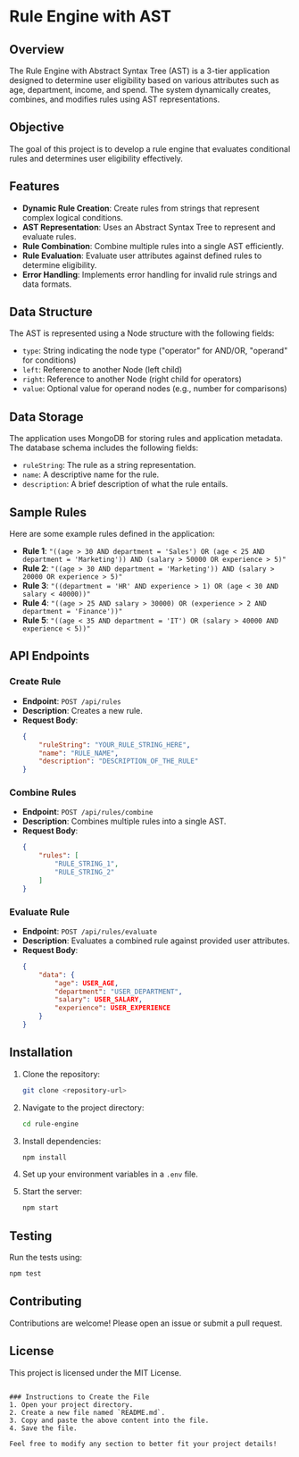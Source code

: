 # Rule Engine with AST

## Overview

The Rule Engine with Abstract Syntax Tree (AST) is a 3-tier application designed to determine user eligibility based on various attributes such as age, department, income, and spend. The system dynamically creates, combines, and modifies rules using AST representations.

## Objective

The goal of this project is to develop a rule engine that evaluates conditional rules and determines user eligibility effectively.

## Features

- **Dynamic Rule Creation**: Create rules from strings that represent complex logical conditions.
- **AST Representation**: Uses an Abstract Syntax Tree to represent and evaluate rules.
- **Rule Combination**: Combine multiple rules into a single AST efficiently.
- **Rule Evaluation**: Evaluate user attributes against defined rules to determine eligibility.
- **Error Handling**: Implements error handling for invalid rule strings and data formats.

## Data Structure

The AST is represented using a Node structure with the following fields:

- `type`: String indicating the node type ("operator" for AND/OR, "operand" for conditions)
- `left`: Reference to another Node (left child)
- `right`: Reference to another Node (right child for operators)
- `value`: Optional value for operand nodes (e.g., number for comparisons)

## Data Storage

The application uses MongoDB for storing rules and application metadata. The database schema includes the following fields:

- `ruleString`: The rule as a string representation.
- `name`: A descriptive name for the rule.
- `description`: A brief description of what the rule entails.

## Sample Rules

Here are some example rules defined in the application:

- **Rule 1**: `"((age > 30 AND department = 'Sales') OR (age < 25 AND department = 'Marketing')) AND (salary > 50000 OR experience > 5)"`
- **Rule 2**: `"((age > 30 AND department = 'Marketing')) AND (salary > 20000 OR experience > 5)"`
- **Rule 3**: `"((department = 'HR' AND experience > 1) OR (age < 30 AND salary < 40000))"`
- **Rule 4**: `"((age > 25 AND salary > 30000) OR (experience > 2 AND department = 'Finance'))"`
- **Rule 5**: `"((age < 35 AND department = 'IT') OR (salary > 40000 AND experience < 5))"`

## API Endpoints

### Create Rule

- **Endpoint**: `POST /api/rules`
- **Description**: Creates a new rule.
- **Request Body**:
    ```json
    {
        "ruleString": "YOUR_RULE_STRING_HERE",
        "name": "RULE_NAME",
        "description": "DESCRIPTION_OF_THE_RULE"
    }
    ```

### Combine Rules

- **Endpoint**: `POST /api/rules/combine`
- **Description**: Combines multiple rules into a single AST.
- **Request Body**:
    ```json
    {
        "rules": [
            "RULE_STRING_1",
            "RULE_STRING_2"
        ]
    }
    ```

### Evaluate Rule

- **Endpoint**: `POST /api/rules/evaluate`
- **Description**: Evaluates a combined rule against provided user attributes.
- **Request Body**:
    ```json
    {
        "data": {
            "age": USER_AGE,
            "department": "USER_DEPARTMENT",
            "salary": USER_SALARY,
            "experience": USER_EXPERIENCE
        }
    }
    ```

## Installation

1. Clone the repository:
   ```bash
   git clone <repository-url>
   ```

2. Navigate to the project directory:
   ```bash
   cd rule-engine
   ```

3. Install dependencies:
   ```bash
   npm install
   ```

4. Set up your environment variables in a `.env` file.

5. Start the server:
   ```bash
   npm start
   ```

## Testing

Run the tests using:
```bash
npm test
```

## Contributing

Contributions are welcome! Please open an issue or submit a pull request.

## License

This project is licensed under the MIT License.
```

### Instructions to Create the File
1. Open your project directory.
2. Create a new file named `README.md`.
3. Copy and paste the above content into the file.
4. Save the file.

Feel free to modify any section to better fit your project details!